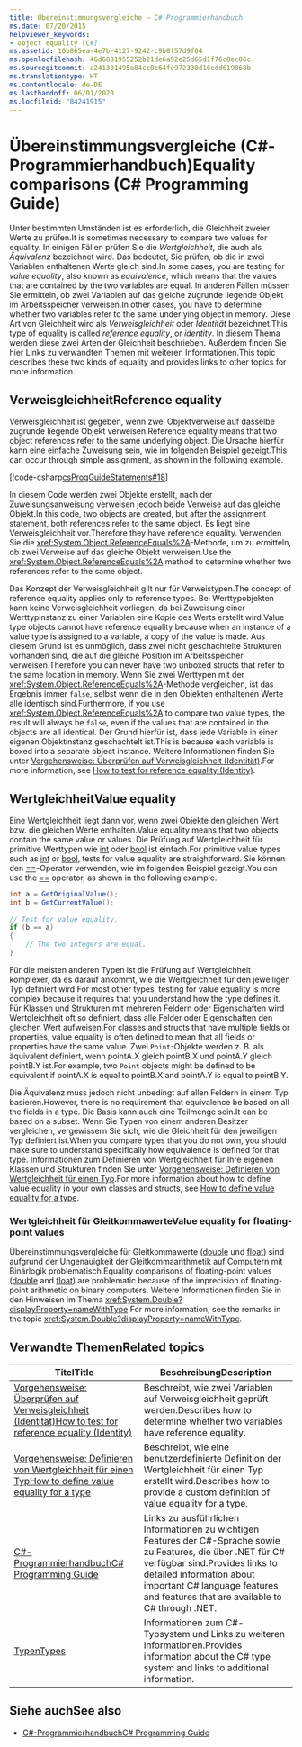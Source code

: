 ```yaml
---
title: Übereinstimmungsvergleiche – C#-Programmierhandbuch
ms.date: 07/20/2015
helpviewer_keywords:
- object equality [C#]
ms.assetid: 10b865ea-4e7b-4127-9242-c9b8f57d9f04
ms.openlocfilehash: 46d6881955252b21de6a92e25d65d1f76c8ec06c
ms.sourcegitcommit: a241301495a84cc8c64fe972330d16edd619868b
ms.translationtype: HT
ms.contentlocale: de-DE
ms.lasthandoff: 06/01/2020
ms.locfileid: "84241915"
---
```

# <a name="equality-comparisons-c-programming-guide"></a><span data-ttu-id="454c7-102">Übereinstimmungsvergleiche (C#-Programmierhandbuch)</span><span class="sxs-lookup"><span data-stu-id="454c7-102">Equality comparisons (C# Programming Guide)</span></span>

<span data-ttu-id="454c7-103">Unter bestimmten Umständen ist es erforderlich, die Gleichheit zweier Werte zu prüfen.</span><span class="sxs-lookup"><span data-stu-id="454c7-103">It is sometimes necessary to compare two values for equality.</span></span> <span data-ttu-id="454c7-104">In einigen Fällen prüfen Sie die *Wertgleichheit*, die auch als *Äquivalenz* bezeichnet wird. Das bedeutet, Sie prüfen, ob die in zwei Variablen enthaltenen Werte gleich sind.</span><span class="sxs-lookup"><span data-stu-id="454c7-104">In some cases, you are testing for *value equality*, also known as *equivalence*, which means that the values that are contained by the two variables are equal.</span></span> <span data-ttu-id="454c7-105">In anderen Fällen müssen Sie ermitteln, ob zwei Variablen auf das gleiche zugrunde liegende Objekt im Arbeitsspeicher verweisen.</span><span class="sxs-lookup"><span data-stu-id="454c7-105">In other cases, you have to determine whether two variables refer to the same underlying object in memory.</span></span> <span data-ttu-id="454c7-106">Diese Art von Gleichheit wird als *Verweisgleichheit* oder *Identität* bezeichnet.</span><span class="sxs-lookup"><span data-stu-id="454c7-106">This type of equality is called *reference equality*, or *identity*.</span></span> <span data-ttu-id="454c7-107">In diesem Thema werden diese zwei Arten der Gleichheit beschrieben. Außerdem finden Sie hier Links zu verwandten Themen mit weiteren Informationen.</span><span class="sxs-lookup"><span data-stu-id="454c7-107">This topic describes these two kinds of equality and provides links to other topics for more information.</span></span>  
  
## <a name="reference-equality"></a><span data-ttu-id="454c7-108">Verweisgleichheit</span><span class="sxs-lookup"><span data-stu-id="454c7-108">Reference equality</span></span>

 <span data-ttu-id="454c7-109">Verweisgleichheit ist gegeben, wenn zwei Objektverweise auf dasselbe zugrunde liegende Objekt verweisen.</span><span class="sxs-lookup"><span data-stu-id="454c7-109">Reference equality means that two object references refer to the same underlying object.</span></span> <span data-ttu-id="454c7-110">Die Ursache hierfür kann eine einfache Zuweisung sein, wie im folgenden Beispiel gezeigt.</span><span class="sxs-lookup"><span data-stu-id="454c7-110">This can occur through simple assignment, as shown in the following example.</span></span>  
  
 [!code-csharp[csProgGuideStatements#18](~/samples/snippets/csharp/VS_Snippets_VBCSharp/csProgGuideStatements/CS/Statements.cs#18)]  
  
 <span data-ttu-id="454c7-111">In diesem Code werden zwei Objekte erstellt, nach der Zuweisungsanweisung verweisen jedoch beide Verweise auf das gleiche Objekt.</span><span class="sxs-lookup"><span data-stu-id="454c7-111">In this code, two objects are created, but after the assignment statement, both references refer to the same object.</span></span> <span data-ttu-id="454c7-112">Es liegt eine Verweisgleichheit vor.</span><span class="sxs-lookup"><span data-stu-id="454c7-112">Therefore they have reference equality.</span></span> <span data-ttu-id="454c7-113">Verwenden Sie die <xref:System.Object.ReferenceEquals%2A>-Methode, um zu ermitteln, ob zwei Verweise auf das gleiche Objekt verweisen.</span><span class="sxs-lookup"><span data-stu-id="454c7-113">Use the <xref:System.Object.ReferenceEquals%2A> method to determine whether two references refer to the same object.</span></span>  
  
<span data-ttu-id="454c7-114">Das Konzept der Verweisgleichheit gilt nur für Verweistypen.</span><span class="sxs-lookup"><span data-stu-id="454c7-114">The concept of reference equality applies only to reference types.</span></span> <span data-ttu-id="454c7-115">Bei Werttypobjekten kann keine Verweisgleichheit vorliegen, da bei Zuweisung einer Werttypinstanz zu einer Variablen eine Kopie des Werts erstellt wird.</span><span class="sxs-lookup"><span data-stu-id="454c7-115">Value type objects cannot have reference equality because when an instance of a value type is assigned to a variable, a copy of the value is made.</span></span> <span data-ttu-id="454c7-116">Aus diesem Grund ist es unmöglich, dass zwei nicht geschachtelte Strukturen vorhanden sind, die auf die gleiche Position im Arbeitsspeicher verweisen.</span><span class="sxs-lookup"><span data-stu-id="454c7-116">Therefore you can never have two unboxed structs that refer to the same location in memory.</span></span> <span data-ttu-id="454c7-117">Wenn Sie zwei Werttypen mit der <xref:System.Object.ReferenceEquals%2A>-Methode vergleichen, ist das Ergebnis immer `false`, selbst wenn die in den Objekten enthaltenen Werte alle identisch sind.</span><span class="sxs-lookup"><span data-stu-id="454c7-117">Furthermore, if you use <xref:System.Object.ReferenceEquals%2A> to compare two value types, the result will always be `false`, even if the values that are contained in the objects are all identical.</span></span> <span data-ttu-id="454c7-118">Der Grund hierfür ist, dass jede Variable in einer eigenen Objektinstanz geschachtelt ist.</span><span class="sxs-lookup"><span data-stu-id="454c7-118">This is because each variable is boxed into a separate object instance.</span></span> <span data-ttu-id="454c7-119">Weitere Informationen finden Sie unter [Vorgehensweise: Überprüfen auf Verweisgleichheit (Identität)](./how-to-test-for-reference-equality-identity.md).</span><span class="sxs-lookup"><span data-stu-id="454c7-119">For more information, see [How to test for reference equality (Identity)](./how-to-test-for-reference-equality-identity.md).</span></span>

## <a name="value-equality"></a><span data-ttu-id="454c7-120">Wertgleichheit</span><span class="sxs-lookup"><span data-stu-id="454c7-120">Value equality</span></span>

 <span data-ttu-id="454c7-121">Eine Wertgleichheit liegt dann vor, wenn zwei Objekte den gleichen Wert bzw. die gleichen Werte enthalten.</span><span class="sxs-lookup"><span data-stu-id="454c7-121">Value equality means that two objects contain the same value or values.</span></span> <span data-ttu-id="454c7-122">Die Prüfung auf Wertgleichheit für primitive Werttypen wie [int](../../language-reference/builtin-types/integral-numeric-types.md) oder [bool](../../language-reference/builtin-types/bool.md) ist einfach.</span><span class="sxs-lookup"><span data-stu-id="454c7-122">For primitive value types such as [int](../../language-reference/builtin-types/integral-numeric-types.md) or [bool](../../language-reference/builtin-types/bool.md), tests for value equality are straightforward.</span></span> <span data-ttu-id="454c7-123">Sie können den [==](../../language-reference/operators/equality-operators.md#equality-operator-)-Operator verwenden, wie im folgenden Beispiel gezeigt.</span><span class="sxs-lookup"><span data-stu-id="454c7-123">You can use the [==](../../language-reference/operators/equality-operators.md#equality-operator-) operator, as shown in the following example.</span></span>  
  
```csharp  
int a = GetOriginalValue();  
int b = GetCurrentValue();  
  
// Test for value equality.
if (b == a)
{  
    // The two integers are equal.  
}  
```  
  
 <span data-ttu-id="454c7-124">Für die meisten anderen Typen ist die Prüfung auf Wertgleichheit komplexer, da es darauf ankommt, wie die Wertgleichheit für den jeweiligen Typ definiert wird.</span><span class="sxs-lookup"><span data-stu-id="454c7-124">For most other types, testing for value equality is more complex because it requires that you understand how the type defines it.</span></span> <span data-ttu-id="454c7-125">Für Klassen und Strukturen mit mehreren Feldern oder Eigenschaften wird Wertgleichheit oft so definiert, dass alle Felder oder Eigenschaften den gleichen Wert aufweisen.</span><span class="sxs-lookup"><span data-stu-id="454c7-125">For classes and structs that have multiple fields or properties, value equality is often defined to mean that all fields or properties have the same value.</span></span> <span data-ttu-id="454c7-126">Zwei `Point`-Objekte werden z. B. als äquivalent definiert, wenn pointA.X gleich pointB.X und pointA.Y gleich pointB.Y ist.</span><span class="sxs-lookup"><span data-stu-id="454c7-126">For example, two `Point` objects might be defined to be equivalent if pointA.X is equal to pointB.X and pointA.Y is equal to pointB.Y.</span></span>  
  
<span data-ttu-id="454c7-127">Die Äquivalenz muss jedoch nicht unbedingt auf allen Feldern in einem Typ basieren.</span><span class="sxs-lookup"><span data-stu-id="454c7-127">However, there is no requirement that equivalence be based on all the fields in a type.</span></span> <span data-ttu-id="454c7-128">Die Basis kann auch eine Teilmenge sein.</span><span class="sxs-lookup"><span data-stu-id="454c7-128">It can be based on a subset.</span></span> <span data-ttu-id="454c7-129">Wenn Sie Typen von einem anderen Besitzer vergleichen, vergewissern Sie sich, wie die Gleichheit für den jeweiligen Typ definiert ist.</span><span class="sxs-lookup"><span data-stu-id="454c7-129">When you compare types that you do not own, you should make sure to understand specifically how equivalence is defined for that type.</span></span> <span data-ttu-id="454c7-130">Informationen zum Definieren von Wertgleichheit für Ihre eigenen Klassen und Strukturen finden Sie unter [Vorgehensweise: Definieren von Wertgleichheit für einen Typ](./how-to-define-value-equality-for-a-type.md).</span><span class="sxs-lookup"><span data-stu-id="454c7-130">For more information about how to define value equality in your own classes and structs, see [How to define value equality for a type](./how-to-define-value-equality-for-a-type.md).</span></span>
  
### <a name="value-equality-for-floating-point-values"></a><span data-ttu-id="454c7-131">Wertgleichheit für Gleitkommawerte</span><span class="sxs-lookup"><span data-stu-id="454c7-131">Value equality for floating-point values</span></span>

 <span data-ttu-id="454c7-132">Übereinstimmungsvergleiche für Gleitkommawerte ([double](../../language-reference/builtin-types/floating-point-numeric-types.md) und [float](../../language-reference/builtin-types/floating-point-numeric-types.md)) sind aufgrund der Ungenauigkeit der Gleitkommaarithmetik auf Computern mit Binärlogik problematisch.</span><span class="sxs-lookup"><span data-stu-id="454c7-132">Equality comparisons of floating-point values ([double](../../language-reference/builtin-types/floating-point-numeric-types.md) and [float](../../language-reference/builtin-types/floating-point-numeric-types.md)) are problematic because of the imprecision of floating-point arithmetic on binary computers.</span></span> <span data-ttu-id="454c7-133">Weitere Informationen finden Sie in den Hinweisen im Thema <xref:System.Double?displayProperty=nameWithType>.</span><span class="sxs-lookup"><span data-stu-id="454c7-133">For more information, see the remarks in the topic <xref:System.Double?displayProperty=nameWithType>.</span></span>  
  
## <a name="related-topics"></a><span data-ttu-id="454c7-134">Verwandte Themen</span><span class="sxs-lookup"><span data-stu-id="454c7-134">Related topics</span></span>  
  
|<span data-ttu-id="454c7-135">Titel</span><span class="sxs-lookup"><span data-stu-id="454c7-135">Title</span></span>|<span data-ttu-id="454c7-136">Beschreibung</span><span class="sxs-lookup"><span data-stu-id="454c7-136">Description</span></span>|  
|-----------|-----------------|  
|[<span data-ttu-id="454c7-137">Vorgehensweise: Überprüfen auf Verweisgleichheit (Identität)</span><span class="sxs-lookup"><span data-stu-id="454c7-137">How to test for reference equality (Identity)</span></span>](./how-to-test-for-reference-equality-identity.md)|<span data-ttu-id="454c7-138">Beschreibt, wie zwei Variablen auf Verweisgleichheit geprüft werden.</span><span class="sxs-lookup"><span data-stu-id="454c7-138">Describes how to determine whether two variables have reference equality.</span></span>|  
|[<span data-ttu-id="454c7-139">Vorgehensweise: Definieren von Wertgleichheit für einen Typ</span><span class="sxs-lookup"><span data-stu-id="454c7-139">How to define value equality for a type</span></span>](./how-to-define-value-equality-for-a-type.md)|<span data-ttu-id="454c7-140">Beschreibt, wie eine benutzerdefinierte Definition der Wertgleichheit für einen Typ erstellt wird.</span><span class="sxs-lookup"><span data-stu-id="454c7-140">Describes how to provide a custom definition of value equality for a type.</span></span>|  
|[<span data-ttu-id="454c7-141">C#-Programmierhandbuch</span><span class="sxs-lookup"><span data-stu-id="454c7-141">C# Programming Guide</span></span>](../index.md)|<span data-ttu-id="454c7-142">Links zu ausführlichen Informationen zu wichtigen Features der C#-Sprache sowie zu Features, die über .NET für C# verfügbar sind.</span><span class="sxs-lookup"><span data-stu-id="454c7-142">Provides links to detailed information about important C# language features and features that are available to C# through .NET.</span></span>|  
|[<span data-ttu-id="454c7-143">Typen</span><span class="sxs-lookup"><span data-stu-id="454c7-143">Types</span></span>](../types/index.md)|<span data-ttu-id="454c7-144">Informationen zum C#-Typsystem und Links zu weiteren Informationen.</span><span class="sxs-lookup"><span data-stu-id="454c7-144">Provides information about the C# type system and links to additional information.</span></span>|  
  
## <a name="see-also"></a><span data-ttu-id="454c7-145">Siehe auch</span><span class="sxs-lookup"><span data-stu-id="454c7-145">See also</span></span>

- [<span data-ttu-id="454c7-146">C#-Programmierhandbuch</span><span class="sxs-lookup"><span data-stu-id="454c7-146">C# Programming Guide</span></span>](../index.md)
